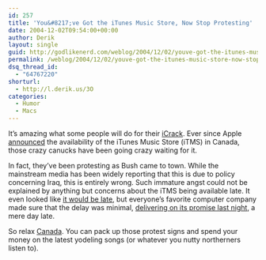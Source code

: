 ```yaml
---
id: 257
title: 'You&#8217;ve Got the iTunes Music Store, Now Stop Protesting'
date: 2004-12-02T09:54:00+00:00
author: Derik
layout: single
guid: http://godlikenerd.com/weblog/2004/12/02/youve-got-the-itunes-music-store-now-stop-protesting/
permalink: /weblog/2004/12/02/youve-got-the-itunes-music-store-now-stop-protesting/
dsq_thread_id:
  - "64767220"
shorturl:
  - http://l.derik.us/3O
categories:
  - Humor
  - Macs
---
```

It&#8217;s amazing what some people will do for their [iCrack](http://www.apple.com/itunes/). Ever since Apple [announced](http://www.apple.com/pr/library/2004/oct/26itmseu.html) the availability of the iTunes Music Store (iTMS) in Canada, those crazy canucks have been going crazy waiting for it.

In fact, they&#8217;ve been protesting as Bush came to town. While the mainstream media has been widely reporting that this is due to policy concerning Iraq, this is entirely wrong. Such immature angst could not be explained by anything but concerns about the iTMS being available late. It even looked like [it would be late](http://www.macworld.com/news/2004/12/01/cdnmusic/index.php), but everyone&#8217;s favorite computer company made sure that the delay was minimal, [delivering on its promise last night](http://www.macworld.com/news/2004/12/01/cdnstore/index.php), a mere day late.

So relax [Canada](http://www.trycards.com/calling-cards/Canada). You can pack up those protest signs and spend your money on the latest yodeling songs (or whatever you nutty northerners listen to).